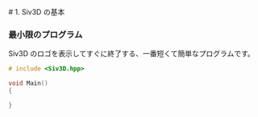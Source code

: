 ﻿<link href="http://kevinburke.bitbucket.org/markdowncss/markdown.css" rel="stylesheet"></link>
# 1. Siv3D の基本

### 最小限のプログラム

Siv3D のロゴを表示してすぐに終了する、一番短くて簡単なプログラムです。

```cpp
# include <Siv3D.hpp>

void Main()
{

}
```
